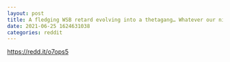 ```yaml
--- 
layout: post 
title: A fledging WSB retard evolving into a thetagang… Whatever our nickname is… 
date: 2021-06-25 1624631038 
categories: reddit 
--- 
```

https://redd.it/o7ops5